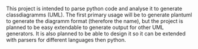 This project is intended to parse python code and analyse it to generate
classdiagramms (UML). The first primary usage will be to generate
plantuml to generate the diagramm format (therefore the name), but the
project is planned to be easy extendable to generate output for other
UML generators. It is also planned to be able to design it so it can be
extended with parsers for different languages then python.
